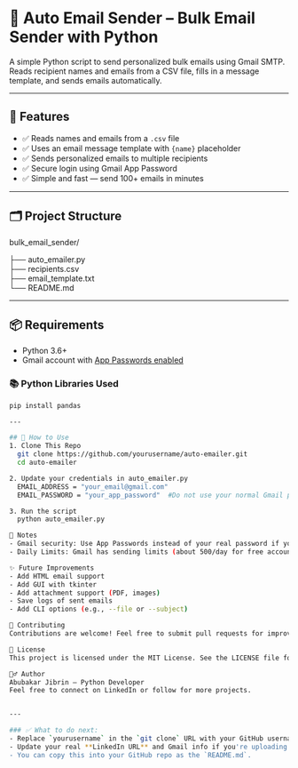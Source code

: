 # 📧 Auto Email Sender – Bulk Email Sender with Python

A simple Python script to send personalized bulk emails using Gmail SMTP. Reads recipient names and emails from a CSV file, fills in a message template, and sends emails automatically.

---

## 🚀 Features

- ✅ Reads names and emails from a `.csv` file
- ✅ Uses an email message template with `{name}` placeholder
- ✅ Sends personalized emails to multiple recipients
- ✅ Secure login using Gmail App Password
- ✅ Simple and fast — send 100+ emails in minutes

---

## 🗂️ Project Structure

bulk_email_sender/

├── auto_emailer.py          
├── recipients.csv           
├── email_template.txt       
└── README.md                

---

## 📦 Requirements

- Python 3.6+
- Gmail account with [App Passwords enabled](https://support.google.com/accounts/answer/185833)

### 📚 Python Libraries Used

```bash
pip install pandas

---

## 🧪 How to Use
1. Clone This Repo
  git clone https://github.com/yourusername/auto-emailer.git
  cd auto-emailer

2. Update your credentials in auto_emailer.py
  EMAIL_ADDRESS = "your_email@gmail.com"
  EMAIL_PASSWORD = "your_app_password"  #Do not use your normal Gmail password, Use Gmail App Password

3. Run the script
  python auto_emailer.py

📌 Notes
- Gmail security: Use App Passwords instead of your real password if you use two-factor authentication (2FA).
- Daily Limits: Gmail has sending limits (about 500/day for free accounts).

✨ Future Improvements
- Add HTML email support
- Add GUI with tkinter
- Add attachment support (PDF, images)
- Save logs of sent emails
- Add CLI options (e.g., --file or --subject)

🤝 Contributing
Contributions are welcome! Feel free to submit pull requests for improvements.

📄 License
This project is licensed under the MIT License. See the LICENSE file for details.

🙋‍♂️ Author
Abubakar Jibrin – Python Developer
Feel free to connect on LinkedIn or follow for more projects.


---

### ✅ What to do next:
- Replace `yourusername` in the `git clone` URL with your GitHub username.
- Update your real **LinkedIn URL** and Gmail info if you're uploading publicly.
- You can copy this into your GitHub repo as the `README.md`.


